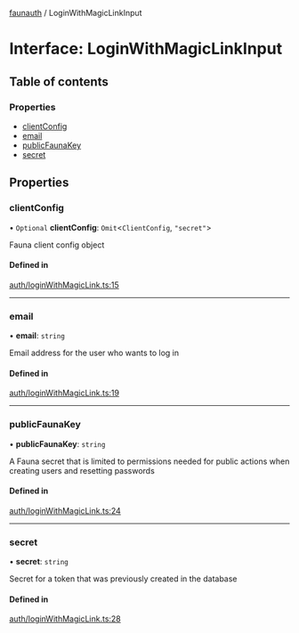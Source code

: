 [faunauth](../index.md) / LoginWithMagicLinkInput

# Interface: LoginWithMagicLinkInput

## Table of contents

### Properties

- [clientConfig](LoginWithMagicLinkInput.md#clientconfig)
- [email](LoginWithMagicLinkInput.md#email)
- [publicFaunaKey](LoginWithMagicLinkInput.md#publicfaunakey)
- [secret](LoginWithMagicLinkInput.md#secret)

## Properties

### clientConfig

• `Optional` **clientConfig**: `Omit`<`ClientConfig`, ``"secret"``\>

Fauna client config object

#### Defined in

[auth/loginWithMagicLink.ts:15](https://github.com/alexnitta/faunauth/blob/50078b7/src/auth/loginWithMagicLink.ts#L15)

___

### email

• **email**: `string`

Email address for the user who wants to log in

#### Defined in

[auth/loginWithMagicLink.ts:19](https://github.com/alexnitta/faunauth/blob/50078b7/src/auth/loginWithMagicLink.ts#L19)

___

### publicFaunaKey

• **publicFaunaKey**: `string`

A Fauna secret that is limited to permissions needed for public actions when creating users
and resetting passwords

#### Defined in

[auth/loginWithMagicLink.ts:24](https://github.com/alexnitta/faunauth/blob/50078b7/src/auth/loginWithMagicLink.ts#L24)

___

### secret

• **secret**: `string`

Secret for a token that was previously created in the database

#### Defined in

[auth/loginWithMagicLink.ts:28](https://github.com/alexnitta/faunauth/blob/50078b7/src/auth/loginWithMagicLink.ts#L28)
